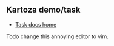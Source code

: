 ## Kartoza demo/task 


* [Task docs home](https://deesceevee.he.unix.za.net/?p=13)


Todo
 change this annoying editor to vim.
